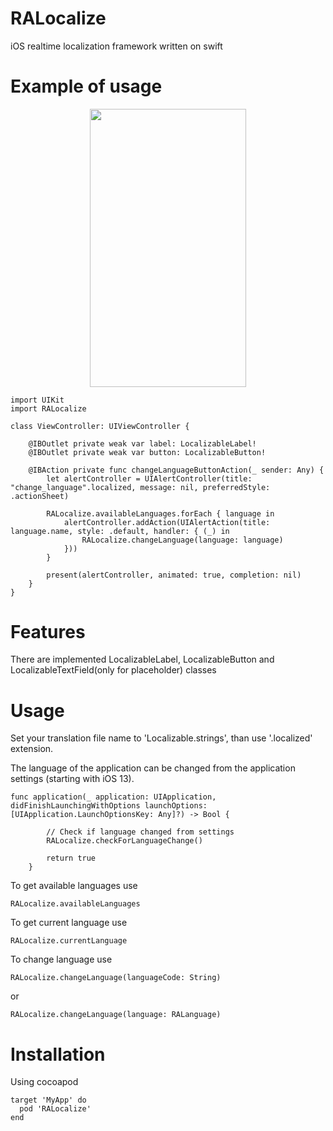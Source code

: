 # RALocalize
iOS realtime localization framework written on swift

# Example of usage

<p align="center"><img src="https://i.imgur.com/MTWpNVW.gif" width="250" height="444.66"/></p>

```
import UIKit
import RALocalize

class ViewController: UIViewController {

    @IBOutlet private weak var label: LocalizableLabel!
    @IBOutlet private weak var button: LocalizableButton!

    @IBAction private func changeLanguageButtonAction(_ sender: Any) {
        let alertController = UIAlertController(title: "change_language".localized, message: nil, preferredStyle: .actionSheet)

        RALocalize.availableLanguages.forEach { language in
            alertController.addAction(UIAlertAction(title: language.name, style: .default, handler: { (_) in
                RALocalize.changeLanguage(language: language)
            }))
        }

        present(alertController, animated: true, completion: nil)
    }
}
```

# Features
There are implemented LocalizableLabel, LocalizableButton and LocalizableTextField(only for placeholder) classes

# Usage
Set your translation file name to 'Localizable.strings', than use '.localized' extension.

The language of the application can be changed from the application settings (starting with iOS 13).
```
func application(_ application: UIApplication, didFinishLaunchingWithOptions launchOptions: [UIApplication.LaunchOptionsKey: Any]?) -> Bool {

        // Check if language changed from settings
        RALocalize.checkForLanguageChange()

        return true
    }
```

To get available languages use
```
RALocalize.availableLanguages
```

To get current language use
```
RALocalize.currentLanguage
```

To change language use
```
RALocalize.changeLanguage(languageCode: String)
```
or
```
RALocalize.changeLanguage(language: RALanguage)
```

# Installation
Using cocoapod

```
target 'MyApp' do
  pod 'RALocalize'
end
```
